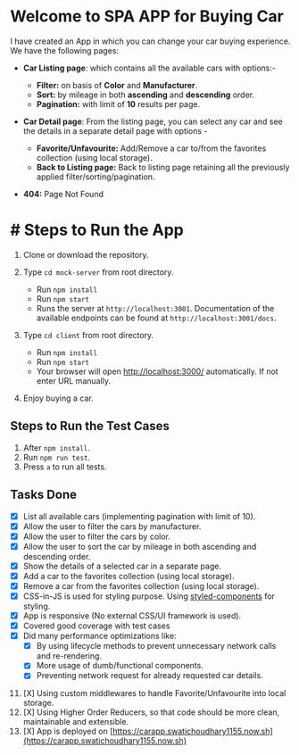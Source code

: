 
# Welcome to SPA  APP for Buying Car

I have created an App in which you can change your car buying experience.
We have the following pages:

* **Car Listing page**: which contains all the available cars with options:-
     * **Filter:** on basis of **Color** and **Manufacturer**.
     * **Sort:** by mileage in both **ascending** and **descending** order.
     * **Pagination:** with limit of **10** results per page.

* **Car Detail page**: From the listing page, you can select any car and see the details in a separate detail page with options -
    * **Favorite/Unfavourite:** Add/Remove a car to/from the favorites collection (using local storage).
    * **Back to Listing page:** Back to listing page retaining all the previously applied filter/sorting/pagination.

* **404:** Page Not Found

# # Steps to Run the App
1.  Clone or download the repository.

2.  Type `cd mock-server` from root directory.
    * Run  `npm install`
    * Run `npm start`
    * Runs the server at `http://localhost:3001`. Documentation of the available endpoints can be found at `http://localhost:3001/docs`.

3. Type  `cd client` from root directory.
    * Run  `npm install`
    * Run  `npm start`
    * Your browser will open  [http://localhost:3000/](http://localhost:3000/)  automatically. If not enter URL manually.

4.  Enjoy buying a car.

## Steps to Run the Test Cases

1.  After  `npm install`.
2.  Run  `npm run test`.
3.  Press  `a`  to run all tests.

## Tasks Done

 - [X] List all available cars (implementing pagination with limit of 10).
 - [X] Allow the user to filter the cars by manufacturer.
 - [X] Allow the user to filter the cars by color.
 - [x] Allow the user to sort the car by mileage in both ascending and descending order.
 - [X] Show the details of a selected car in a separate page.
 - [X] Add a car to the favorites collection (using local storage).
 - [X] Remove a car from the favorites collection (using local storage).
 - [X] CSS-in-JS is used for styling purpose. Using [styled-components](https://www.styled-components.com) for styling.
 - [X] App is responsive (No external CSS/UI framework is used).
 - [X] Covered good coverage with test cases
 - [X] Did many performance optimizations like: 	
	 - [X] By using lifecycle methods to prevent unnecessary network calls and re-rendering.
	 - [X] More usage of dumb/functional components.
	 - [X] Preventing network request for already requested car details.
11. [X] Using custom middlewares to handle Favorite/Unfavourite into local storage.
12. [X] Using Higher Order Reducers, so that code should be more clean, maintainable and extensible.
13. [X] App is deployed on [https://carapp.swatichoudhary1155.now.sh](https://carapp.swatichoudhary1155.now.sh)
